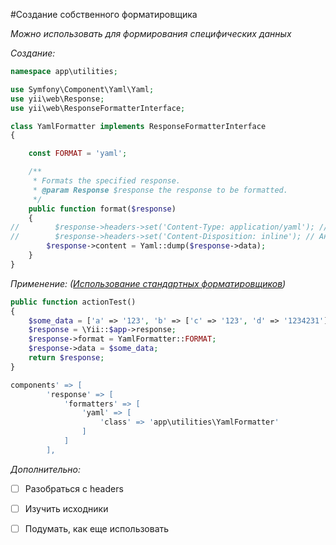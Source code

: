 #Создание собственного форматировщика

*Можно использовать для формирования специфических данных*

*Создание:*
```php
namespace app\utilities;

use Symfony\Component\Yaml\Yaml;
use yii\web\Response;
use yii\web\ResponseFormatterInterface;

class YamlFormatter implements ResponseFormatterInterface
{

    const FORMAT = 'yaml';

    /**
     * Formats the specified response.
     * @param Response $response the response to be formatted.
     */
    public function format($response)
    {
//        $response->headers->set('Content-Type: application/yaml'); // Если устанавливать, то контент скачивается
//        $response->headers->set('Content-Disposition: inline'); // Аналогично
        $response->content = Yaml::dump($response->data);
    }
}
```

*Применение: ([Использование стандартных форматировщиков](addCustomResponse.md))*
```php
public function actionTest()
{
    $some_data = ['a' => '123', 'b' => ['c' => '123', 'd' => '1234231']];
    $response = \Yii::$app->response; 
    $response->format = YamlFormatter::FORMAT;
    $response->data = $some_data; 
    return $response; 
}
```
```php
components' => [
        'response' => [
            'formatters' => [
                'yaml' => [
                    'class' => 'app\utilities\YamlFormatter'
                ]
            ]
        ],
```


*Дополнительно:*
- [ ] Разобраться с headers
- [ ] Изучить исходники
- [ ] Подумать, как еще использовать

